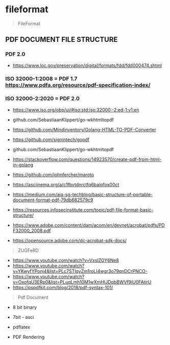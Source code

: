 # fileformat
> FileFormat

## PDF DOCUMENT FILE STRUCTURE

### PDF 2.0
* https://www.loc.gov/preservation/digital/formats/fdd/fdd000474.shtml

### ISO 32000-1:2008 = PDF 1.7 https://www.pdfa.org/resource/pdf-specification-index/

### ISO 32000-2:2020 = PDF 2.0
* https://www.iso.org/obp/ui/#iso:std:iso:32000:-2:ed-1:v1:en

* github.com/SebastiaanKlippert/go-wkhtmltopdf
* https://github.com/Mindinventory/Golang-HTML-TO-PDF-Converter

* https://github.com/signintech/gopdf
* github.com/SebastiaanKlippert/go-wkhtmltopdf
* https://stackoverflow.com/questions/14923570/create-pdf-from-html-in-golang
* https://github.com/johnfercher/maroto
* https://asciinema.org/a/c1fbvtdnrctfq6baipfox00ct


* https://medium.com/aia-sg-techblog/basic-structure-of-portable-document-format-pdf-79db682579c9
* https://resources.infosecinstitute.com/topic/pdf-file-format-basic-structure/
* https://www.adobe.com/content/dam/acom/en/devnet/acrobat/pdfs/PDF32000_2008.pdf
* https://opensource.adobe.com/dc-acrobat-sdk-docs/

> ZUGFeRD

* https://www.youtube.com/watch?v=VxsIZGY6Ne8
* https://www.youtube.com/watch?v=YKwyfYPonj4&list=PLc7STlqyZm1roLI4wgr3o79qnDCrPNCO-
* https://www.youtube.com/watch?v=OxofqU3ERp0&list=PLuqLmh10M1wXmHIJDqbBWVf9jU0FAtjrU
* https://pspdfkit.com/blog/2018/pdf-syntax-101/

> Pdf Document
* 8 bit binary
* 7bit - asci

* pdflatex
* PDF Rendering
